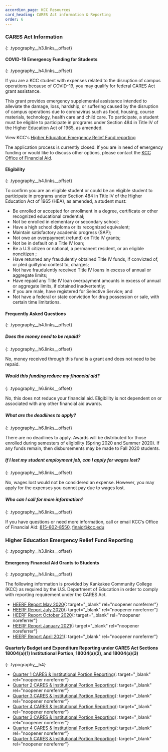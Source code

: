 ```yaml
---
accordion_page: KCC Resources
card_heading: CARES Act information & Reporting
order: 6
---
```

### CARES Act Information
{: .typography__h3.links__offset}

#### COVID-19 Emergency Funding for Students
{: .typography__h4.links__offset}

If you are a KCC student with expenses related to the disruption of campus operations because of COVID-19, you may qualify for federal CARES Act grant assistance.

This grant provides emergency supplemental assistance intended to alleviate the damage, loss, hardship, or suffering caused by the disruption of campus operations due to coronavirus such as food, housing, course materials, technology, health care and child care. To participate, a student must be eligible to participate in programs under Section 484 in Title IV of the Higher Education Act of 1965, as amended.

View KCC's [Higher Education Emergency Relief Fund reporting](#higher-education-emergency-relief-fund-reporting)

The application process is currently closed. If you are in need of emergency funding or would like to discuss other options, please contact the [KCC Office of Financial Aid](mailto:finaid@kcc.edu).

#### Eligibility
{: .typography__h4.links__offset}

To confirm you are an eligible student or could be an eligible student to participate in programs under Section 484 in Title IV of the Higher Education Act of 1965 (HEA), as amended, a student must:

* Be enrolled or accepted for enrollment in a degree, certificate or other recognized educational credential;
* Not be enrolled in elementary or secondary school;
* Have a high school diploma or its recognized equivalent;
* Maintain satisfactory academic progress (SAP);
* Not owe an overpayment (refund) on Title IV grants;
* Not be in default on a Title IV loan;
* Be a U.S citizen or national, a permanent resident, or an eligible noncitizen ;
* Have returned any fraudulently obtained Title IV funds, if convicted of, or pled guilty/no contest to, charges;
* Not have fraudulently received Title IV loans in excess of annual or aggregate limits;
* Have repaid any Title IV loan overpayment amounts in excess of annual or aggregate limits, if obtained inadvertently;
* If you are male, have registered for Selective Service; and
* Not have a federal or state conviction for drug possession or sale, with certain time limitations.

#### Frequently Asked Questions
{: .typography__h4.links__offset}

##### Does the money need to be repaid?
{: .typography__h6.links__offset}

No, money received through this fund is a grant and does not need to be repaid.

##### Would this funding reduce my financial aid?
{: .typography__h6.links__offset}

No, this does not reduce your financial aid. Eligibility is not dependent on or associated with any other financial aid awards.

##### What are the deadlines to apply?
{: .typography__h6.links__offset}

There are no deadlines to apply. Awards will be distributed for those enrolled during semesters of eligibility (Spring 2020 and Summer 2020). If any funds remain, then disbursements may be made to Fall 2020 students.

##### If I lost my student employment job, can I apply for wages lost?
{: .typography__h6.links__offset}

No, wages lost would not be considered an expense. However, you may apply for the expenses you cannot pay due to wages lost.

##### Who can I call for more information?
{: .typography__h6.links__offset}

If you have questions or need more information, call or email KCC’s Office of Financial Aid: [815-802-8550](tel:+18158028550), [finaid@kcc.edu](mailto:finaid@kcc.edu)

### Higher Education Emergency Relief Fund Reporting
{: .typography__h3.links__offset}

#### Emergency Financial Aid Grants to Students
{: .typography__h4.links__offset}

The following information is provided by Kankakee Community College (KCC) as required by the U.S. Department of Education in order to comply with reporting requirement under the CARES Act.

* [HEERF Report May 2020](../uploads/pdf/HEERF%20Report%20May%202020_rev-1-14-22.pdf){: target="_blank" rel="noopener noreferrer"}
* [HEERF Report July 2020](../uploads/pdf/HEERF%20Report%20July%202020_rev-1-14-22.pdf){: target="_blank" rel="noopener noreferrer"}
* [HEERF Report October 2020](../uploads/pdf/HEERF%20Report%20October%202020_rev-1-14-22.pdf){: target="_blank" rel="noopener noreferrer"}
* [HEERF Report January 2021](../uploads/pdf/HEERF%20Report%20January%202021_rev-1-14-22.pdf){: target="_blank" rel="noopener noreferrer"}
* [HEERF Report April 2021](../uploads/pdf/HEERF%20Report%20April%202021_rev-1-14-22.pdf){: target="_blank" rel="noopener noreferrer"}

#### Quarterly Budget and Expenditure Reporting under CARES Act Sections 18004(a)(1) Institutional Portion, 18004(a)(2), and 18004(a)(3)
{: .typography__h4}

* [Quarter 1 CARES & Institutional Portion Reporting](../uploads/pdf/Quarter%201%20CARES%20&amp;%20Institutional%20Portion%20Reporting.pdf){: target="_blank" rel="noopener noreferrer"}
* [Quarter 2 CARES & Institutional Portion Reporting](../uploads/pdf/Quarter%202%20CARES%20&amp;%20Institutional%20Portion%20Reporting.pdf){: target="_blank" rel="noopener noreferrer"}
* [Quarter 3 CARES & Institutional Portion Reporting](../uploads/pdf/Quarter%203%20CARES%20&amp;%20Institutional%20Portion%20Reporting.pdf){: target="_blank" rel="noopener noreferrer"}
* [Quarter 4 CARES & Institutional Portion Reporting](../uploads/pdf/Quarter%204%20CARES%20Institutional%20Portion%20Reporting.pdf){: target="_blank" rel="noopener noreferrer"}
* [Quarter 3 CARES & Institutional Portion Reporting](../uploads/pdf/HEERF_Q3-2021_10-10-21.pdf){: target="_blank" rel="noopener noreferrer"}
* [Quarter 4 CARES & Institutional Portion Reporting](../uploads/pdf/HEERF_Q4-2021_01-05-22.pdf){: target="_blank" rel="noopener noreferrer"}
* [Quarter 5 CARES & Institutional Portion Reporting](../uploads/pdf/HEERF_Q52022_040622.pdf){: target="_blank" rel="noopener noreferrer"}